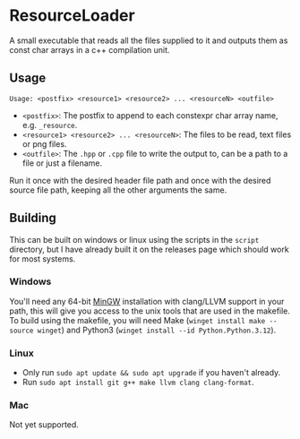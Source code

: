 # ResourceLoader
A small executable that reads all the files supplied to it and outputs them as const char arrays in
a c++ compilation unit.

## Usage
`Usage: <postfix> <resource1> <resource2> ... <resourceN> <outfile>`

- `<postfix>`: The postfix to append to each constexpr char array name, e.g. `_resource`.
- `<resource1> <resource2> ... <resourceN>`: The files to be read, text files or png files.
- `<outfile>`: The `.hpp` or `.cpp` file to write the output to, can be a path to a file or just a
  filename.

Run it once with the desired header file path and once with the desired source file path, keeping
all the other arguments the same.

## Building
This can be built on windows or linux using the scripts in the `script` directory, but I have
already built it on the releases page which should work for most systems.

### Windows
You'll need any 64-bit [MinGW](https://winlibs.com/) installation with clang/LLVM support in your
path, this will give you access to the unix tools that are used in the makefile. To build using the
makefile, you will need Make (`winget install make --source winget`) and Python3 (`winget install
--id Python.Python.3.12`).

### Linux
- Only run `sudo apt update && sudo apt upgrade` if you haven't already.
- Run `sudo apt install git g++ make llvm clang clang-format`.

### Mac
Not yet supported.
